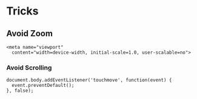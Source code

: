 # Tricks


## Avoid Zoom

```   
<meta name="viewport" 
  content="width=device-width, initial-scale=1.0, user-scalable=no">
```
### Avoid Scrolling 

```
document.body.addEventListener('touchmove', function(event) {
  event.preventDefault();
}, false);
``` 
